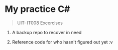 # My practice C# 
>UIT: IT008 Excercises

1. A backup repo to recover in need

2. Reference code for who hasn't figured out yet :v
 
